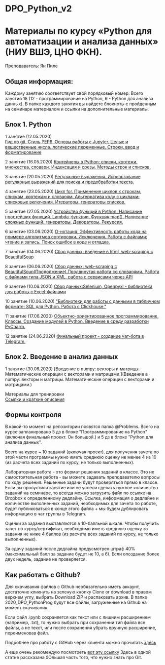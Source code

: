 # DPO_Python_v2

# Материалы по курсу «Python для автоматизации и анализа данных» (НИУ ВШЭ, ЦНО ФКН).

Преподаватель: Ян Пиле

## Общая информация:
Каждому занятию соответствует свой порядковый номер. Всего занятий 18 (12 - программирование на Python, 6 - Python для анализа данных). В папке каждого занятия вы найдете блокноты с пройденным на семинаре материалом и ссылки на дополнительные материалы.

## Блок 1. Python

1 занятие (12.05.2020)  
[Гид по git. Стиль PEP8. Основы работы с Jupyter. Целые и вещественные числа, логические переменные. Строки, ввод и форматирование](https://github.com/pileyan/DPO_Python_v2/tree/master/1_Introduction)

2 занятие (16.05.2020) 
[Контейнеры в Python: списки, кортежи, множества, словари. Индексация и срезы. Методы строк и списков.](https://github.com/pileyan/DPO_Python_v2/tree/master/2_Containers_Conditions)

3 занятие (20.05.2020)
[Регулярные выражения. Использование регулярных выражений для поиска и предобработки текста.](https://github.com/pileyan/DPO_Python_v2/tree/master/3_regexp)

4 занятие (23.05.2020)
[Цикл for. Применение циклов к строкам, спискам, кортежам и словарям. Альтернатива коду с циклами: списковые включения. Итераторы, генераторы списков.](https://github.com/pileyan/DPO_Python_2020/tree/master/4_For_loop)

5 занятие (27.05.2020)
[Устройство функций в Python. Написание простейших функций. Lambda-функции. Функция map(). Написание сложных функций. генераторы, Декораторы, Рекурсия.](https://github.com/pileyan/DPO_Python_v2/tree/master/5_Functions)

6 занятие (03.06.2020)
[О-нотация, Эффективность работы кода на примере алгоритмов сортировки. Исключения. Работа с файлами: чтение и запись. Поиск ошибок в коде и отладка.](https://github.com/pileyan/DPO_Python_v2/tree/master/6_sorting_files)

7 занятие (04.06.2020)
[Сбор данных: введение в html, web-scraping с BeautifulSoup](https://github.com/pileyan/DPO_Python_v2/tree/master/7_Beautiful_soup_HTML)

8 занятие (06.06.2020)
[Сбор данных: web-scraping с BeautifulSoup(Продолжение).Продвинутая работа со словарями. Работа с файлами типа JSON и XML, работа с сервисами через API](https://github.com/pileyan/DPO_Python_v2/tree/master/8_JSON_XML)

9 занятие (10.06.2020)
[Сбор данных:Selenium, Openpyxl - библиотека для работы с Excel-файлами](https://github.com/pileyan/DPO_Python_v2/tree/master/9_Selenium_Openpyxl)

10 занятие (10.06.2020)
["Библиотеки для работы с данными в табличном формате: SQL для Python. Работа с Clickhouse."](https://github.com/pileyan/DPO_Python_v2/tree/master/10_Clickhouse)

11 занятие (17.06.2020)
[Объектно-ориентированное программирование. Классы. Создание модулей в Python.  Введение в среду разработки PyCharm.](https://github.com/pileyan/DPO_Python_v2/tree/master/11_Classes)

12 занятие (24.06.2020)
[Финальный проект - создание чат-бота в Telegram.](https://github.com/pileyan/DPO_Python_v2/tree/master/12_Bot)


## Блок 2. Введение в анализ данных

1 занятие (30.06.2020)
[Введение в numpy: векторы и матрицы. Математические операции с векторами и матрицами.](Введение в numpy: векторы и матрицы. Математические операции с векторами и матрицами.)



Материалы для тренировки  
[Ссылки и краткие описания](https://github.com/rogovich/2020_DPO_PythonProg/blob/master/dopmaterialy.md)

## Формы контроля
В какой-то момент на репозитории появятся папка @Problems. Всего на курсе запланировано 5 дз в блоке "Программирование на Python" (включая финальный проект. Он большой.) и 5 дз в блоке "Python для анализа данных".

Всего на курсе ~ 10 заданий (включая проект), для получения зачета по этой части программы нужно иметь среднюю оценку не менее 4 из 10 (из расчета всех заданий по курсу, не только выполненных).

Лабораторная работа - это формат решения заданий в классе. Это не самостоятельная работа - вы можете задавать преподавателю вопросы по ходу решения. Решенные задачи будут проверяться прямо в классе. Если вы пропустили занятие или не успели сделать нужное количество заданий на семинаре, то всегда можно загрузить файл по ссылке на Dropbox к определенному дедлайну. Ссылка, информация о дедлайне и количестве выполненных заданий, необходимых для зачета по работе, будет публиковаться в конце этого файла + мы будем дублировать информацию в чат группы в Telegram.

Оценки за задания выставляются в 10-балльной шкале. Чтобы получить зачет по курсу/сертификат, необходимо иметь среднюю оценку за задания не ниже 4 баллов (из расчета всех заданий по курсу, не только выполненных).

За сдачу заданий после дедлайна предусмотрен штраф 40% (максимальный балл за задание будет не 10, а 6). Если опоздание более двух недель, задание не проверяется.

## Как работать с Github?
Для скачивания файлов с Github необязательно иметь аккаунт, достаточно кликнуть на зеленую кнопку Clone or download в правом верхнем углу, выбрать Download ZIP и распаковать архив. В папке 2020_DPO_PythonProg будут все файлы, загруженные на Github на момент скачивания.

Если файл .ipynb сохраняется как текст или с лишним расширением (например, .txt), то нужно выбрать при сохранении тип файла все файлы, 
а не текст, или после сохранения убрать вручную расширение, переименовав файл.

Подробнее про работу с GitHub через клиента можно прочитать [здесь](https://github.com/pileyan/DPO_Python_2020/blob/master/1_Introduction/2020_DPO_1_0_git.ipynb)

А еще очень рекомендую посмотреть [вот эту ссылку](https://towardsdatascience.com/getting-started-with-git-and-github-6fcd0f2d4ac6)
Здесь в одной статье рассказана бОльшая часть того, что нужно знать про Git.
